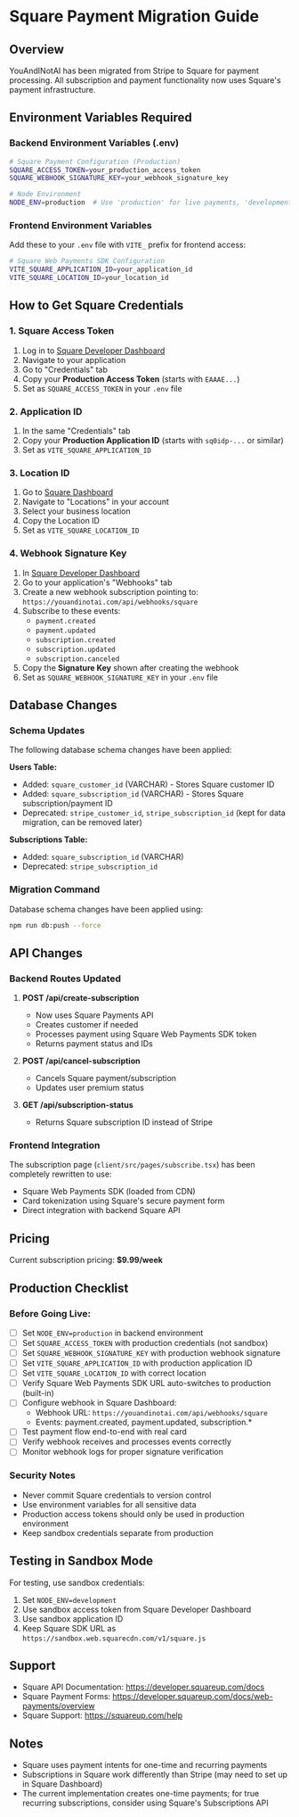 # Square Payment Migration Guide

## Overview
YouAndINotAI has been migrated from Stripe to Square for payment processing. All subscription and payment functionality now uses Square's payment infrastructure.

## Environment Variables Required

### Backend Environment Variables (.env)
```bash
# Square Payment Configuration (Production)
SQUARE_ACCESS_TOKEN=your_production_access_token
SQUARE_WEBHOOK_SIGNATURE_KEY=your_webhook_signature_key

# Node Environment
NODE_ENV=production  # Use 'production' for live payments, 'development' for testing
```

### Frontend Environment Variables
Add these to your `.env` file with `VITE_` prefix for frontend access:

```bash
# Square Web Payments SDK Configuration
VITE_SQUARE_APPLICATION_ID=your_application_id
VITE_SQUARE_LOCATION_ID=your_location_id
```

## How to Get Square Credentials

### 1. Square Access Token
1. Log in to [Square Developer Dashboard](https://developer.squareup.com/)
2. Navigate to your application
3. Go to "Credentials" tab
4. Copy your **Production Access Token** (starts with `EAAAE...`)
5. Set as `SQUARE_ACCESS_TOKEN` in your `.env` file

### 2. Application ID
1. In the same "Credentials" tab
2. Copy your **Production Application ID** (starts with `sq0idp-...` or similar)
3. Set as `VITE_SQUARE_APPLICATION_ID`

### 3. Location ID
1. Go to [Square Dashboard](https://squareup.com/dashboard/)
2. Navigate to "Locations" in your account
3. Select your business location
4. Copy the Location ID
5. Set as `VITE_SQUARE_LOCATION_ID`

### 4. Webhook Signature Key
1. In [Square Developer Dashboard](https://developer.squareup.com/)
2. Go to your application's "Webhooks" tab
3. Create a new webhook subscription pointing to: `https://youandinotai.com/api/webhooks/square`
4. Subscribe to these events:
   - `payment.created`
   - `payment.updated`
   - `subscription.created`
   - `subscription.updated`
   - `subscription.canceled`
5. Copy the **Signature Key** shown after creating the webhook
6. Set as `SQUARE_WEBHOOK_SIGNATURE_KEY` in your `.env` file

## Database Changes

### Schema Updates
The following database schema changes have been applied:

**Users Table:**
- Added: `square_customer_id` (VARCHAR) - Stores Square customer ID
- Added: `square_subscription_id` (VARCHAR) - Stores Square subscription/payment ID
- Deprecated: `stripe_customer_id`, `stripe_subscription_id` (kept for data migration, can be removed later)

**Subscriptions Table:**
- Added: `square_subscription_id` (VARCHAR)
- Deprecated: `stripe_subscription_id`

### Migration Command
Database schema changes have been applied using:
```bash
npm run db:push --force
```

## API Changes

### Backend Routes Updated
1. **POST /api/create-subscription**
   - Now uses Square Payments API
   - Creates customer if needed
   - Processes payment using Square Web Payments SDK token
   - Returns payment status and IDs

2. **POST /api/cancel-subscription**
   - Cancels Square payment/subscription
   - Updates user premium status

3. **GET /api/subscription-status**
   - Returns Square subscription ID instead of Stripe

### Frontend Integration
The subscription page (`client/src/pages/subscribe.tsx`) has been completely rewritten to use:
- Square Web Payments SDK (loaded from CDN)
- Card tokenization using Square's secure payment form
- Direct integration with backend Square API

## Pricing
Current subscription pricing: **$9.99/week**

## Production Checklist

### Before Going Live:
- [ ] Set `NODE_ENV=production` in backend environment
- [ ] Set `SQUARE_ACCESS_TOKEN` with production credentials (not sandbox)
- [ ] Set `SQUARE_WEBHOOK_SIGNATURE_KEY` with production webhook signature
- [ ] Set `VITE_SQUARE_APPLICATION_ID` with production application ID
- [ ] Set `VITE_SQUARE_LOCATION_ID` with correct location
- [ ] Verify Square Web Payments SDK URL auto-switches to production (built-in)
- [ ] Configure webhook in Square Dashboard:
  - Webhook URL: `https://youandinotai.com/api/webhooks/square`
  - Events: payment.created, payment.updated, subscription.*
- [ ] Test payment flow end-to-end with real card
- [ ] Verify webhook receives and processes events correctly
- [ ] Monitor webhook logs for proper signature verification

### Security Notes
- Never commit Square credentials to version control
- Use environment variables for all sensitive data
- Production access tokens should only be used in production environment
- Keep sandbox credentials separate from production

## Testing in Sandbox Mode

For testing, use sandbox credentials:
1. Set `NODE_ENV=development`
2. Use sandbox access token from Square Developer Dashboard
3. Use sandbox application ID
4. Keep Square SDK URL as `https://sandbox.web.squarecdn.com/v1/square.js`

## Support
- Square API Documentation: https://developer.squareup.com/docs
- Square Payment Forms: https://developer.squareup.com/docs/web-payments/overview
- Square Support: https://squareup.com/help

## Notes
- Square uses payment intents for one-time and recurring payments
- Subscriptions in Square work differently than Stripe (may need to set up in Square Dashboard)
- The current implementation creates one-time payments; for true recurring subscriptions, consider using Square's Subscriptions API
